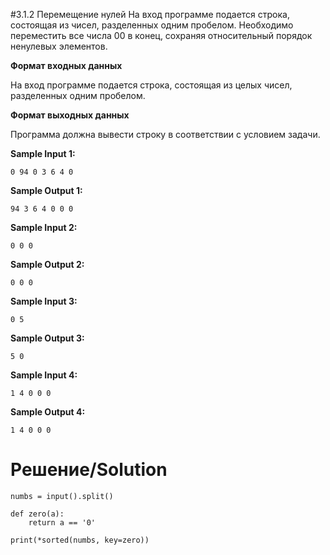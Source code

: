 #3.1.2 Перемещение нулей
На вход программе подается строка, состоящая из чисел, разделенных одним пробелом. Необходимо переместить все числа 00 в конец, сохраняя относительный порядок ненулевых элементов. 

**Формат входных данных**

На вход программе подается строка, состоящая из целых чисел, разделенных одним пробелом.

**Формат выходных данных**

Программа должна вывести строку в соответствии с условием задачи.

**Sample Input 1:**
```
0 94 0 3 6 4 0
```
**Sample Output 1:**
```
94 3 6 4 0 0 0
```
**Sample Input 2:**
```
0 0 0
```
**Sample Output 2:**
```
0 0 0
```
**Sample Input 3:**
```
0 5
```
**Sample Output 3:**
```
5 0
```
**Sample Input 4:**
```
1 4 0 0 0
```
**Sample Output 4:**
```
1 4 0 0 0
```
# Решение/Solution

```
numbs = input().split()

def zero(a):
    return a == '0'

print(*sorted(numbs, key=zero))
```
